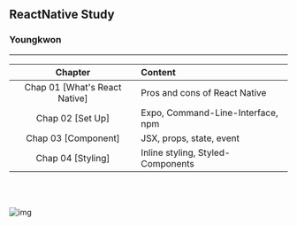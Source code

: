 ## ReactNative Study
### Youngkwon
---

|    Chapter    | Content                                        |
| :-----------: | :------------------------------------------------- |
|    Chap 01 [What's React Native]    | Pros and cons of React Native | 
|    Chap 02 [Set Up]    | Expo, Command-Line-Interface, npm | 
|    Chap 03 [Component]     | JSX, props, state, event |
|    Chap 04 [Styling]     | Inline styling, Styled-Components |

<br><br>

![img](https://user-images.githubusercontent.com/39653584/126738684-bfb09958-ebc4-42de-903b-fa733ab9609c.png)

